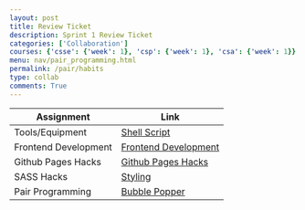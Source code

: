 ```yaml
---
layout: post
title: Review Ticket
description: Sprint 1 Review Ticket
categories: ['Collaboration']
courses: {'csse': {'week': 1}, 'csp': {'week': 1}, 'csa': {'week': 1}}
menu: nav/pair_programming.html
permalink: /pair/habits
type: collab
comments: True
---
```




| Assignment            | Link                   |
|-----------------------|------------------------|
| Tools/Equipment       | [Shell Script](https://avanthikadaita.github.io/avanthika_2025/devops/tools/verify)       |
| Frontend Development   | [Frontend Development](https://avanthikadaita.github.io/avanthika_2025/devops/hacks) |
| Github Pages Hacks     | [Github Pages Hacks](https://avanthikadaita.github.io/avanthika_2025/about/) |
| SASS Hacks            | [Styling](https://avanthikadaita.github.io/avanthika_2025/)           |
| Pair Programming      | [Bubble Popper](https://avanthikadaita.github.io/avanthika_2025/BubblePopper.html)    |
